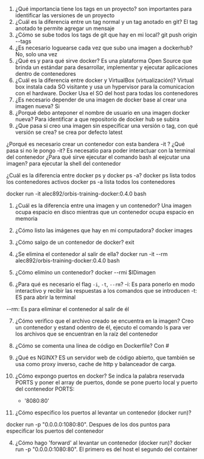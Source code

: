 1. ¿Qué importancia tiene los tags en un proyecto?
son importantes para identificar las versiones de un proyecto
2. ¿Cuál es la diferencia entre un tag normal y un tag anotado en git?
El tag anotado te permite agregar un mensaje
3. ¿Cómo se sube todos los tags de git que hay en mi local?
git push origin --tags
4. ¿Es necesario loguearse cada vez que subo una imagen a dockerhub?
No, solo una vez
5. ¿Qué es y para qué sirve docker?
Es una plataforma Open Source que brinda un estándar para desarrollar, implementar y ejecutar aplicaciones dentro de contenedores
6. ¿Cuál es la diferencia entre docker y VirtualBox (virtualización)?
Virtual box instala cada SO visitante y usa un hypervisor para la comunicacion con el hardware. Docker Usa el SO del host para todas los contenedores
7. ¿Es necesario depender de una imagen de docker base al crear una imagen nueva?
Si 
8. ¿Porqué debo anteponer el nombre de usuario en una imagen docker nueva?
Para identificar a que repositorio de docker hub se subira
9. ¿Que pasa si creo una imagen sin especificar una versión o tag, con qué versión se crea?
se crea por defecto latest

¿Porqué es necesario crear un contenedor con esta bandera -it ? ¿Qué pasa si no le pongo -it?
Es necesatio para poder interactuar con la terminal del contenedor
¿Para qué sirve ejecutar el comando bash al eejcutar una imagen?
para ejecutar la shell del contenedor

¿Cuál es la diferencia entre docker ps y docker ps -a?
docker ps lista todos los contenedores activos
docker ps -a lista todos los contenedores

docker run -it alec892/orbis-training-docker:0.4.0 bash

1. ¿Cuál es la diferencia entre una imagen y un contenedor?
Una imagen ocupa espacio en disco mientras que un contenedor ocupa espacio en memoria

2. ¿Cómo listo las imágenes que hay en mi computadora?
docker images

3. ¿Cómo salgo de un contenedor de docker?
exit

4. ¿Se elimina el contenedor al salir de ella?
docker run -it --rm alec892/orbis-training-docker:0.4.0 bash

5. ¿Cómo elimino un contenedor?
docker --rmi $IDimagen

6. ¿Para qué es necesario el flag `-i`, `-t`, `--rm`?
-i: Es para ponerlo en modo interactivo y recibir las respuestas a los comandos que se introducen
-t: ES para abrir la terminal 

--rm: Es para eliminar el contenedor al salir de él

7. ¿Cómo verifico que el archivo creado se encuentra en la imagen?
Creo un contenedor y estand odentro de él, ejecuto el comando ls para ver los archivos que se encuentran en la raíz del contenedor

8. ¿Cómo se comenta una linea de código en Dockerfile?
Con #

1. ¿Qué es NGINX?
ES un servidor web de código abierto, que también se usa como proxy inverso, cache de http y balanceador de carga.

2. ¿Cómo expongo puertos en docker?
Se indica la palabra reservada PORTS y poner el array de puertos, donde se pone puerto local y puerto del contenedor
PORTS:
	- '8080:80'

3. ¿Cómo especifico los puertos al levantar un contenedor (docker run)?

docker run -p "0.0.0.0:1080:80". Despues de los dos puntos para especificar los puertos del contenedor  

4. ¿Cómo hago 'forward' al levantar un contenedor (docker run)?
docker run -p "0.0.0.0:1080:80". El primero es del host el segundo del container
 
